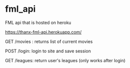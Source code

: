 # fml_api
FML api that is hosted on heroku

 https://thanx-fml-api.herokuapp.com/
 
 GET /movies : returns list of current movies
 
 POST /login: login to site and save session
 
 GET /leagues: return user's leagues (only works after login)
